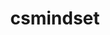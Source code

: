 ---
title: "csmindset"
permalink: /categories/csmindset/
layout: category
author_profile: true
taxonomy: csmindset
---